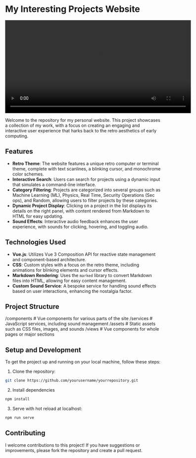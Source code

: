 # My Interesting Projects Website

<video width="600" controls>
  <source src="video.mp4" type="video/mp4">
  Your browser does not support the video tag.
</video>


Welcome to the repository for my personal website. This project showcases a collection of my work, with a focus on creating an engaging and interactive user experience that harks back to the retro aesthetics of early computing.

## Features

- **Retro Theme**: The website features a unique retro computer or terminal theme, complete with text scanlines, a blinking cursor, and monochrome color schemes.
- **Interactive Search**: Users can search for projects using a dynamic input that simulates a command-line interface.
- **Category Filtering**: Projects are categorized into several groups such as Machine Learning (ML), Physics, Real Time, Security Operations (Sec ops), and Random, allowing users to filter projects by these categories.
- **Dynamic Project Display**: Clicking on a project in the list displays its details on the right panel, with content rendered from Markdown to HTML for easy updating.
- **Sound Effects**: Interactive audio feedback enhances the user experience, with sounds for clicking, hovering, and toggling audio.

## Technologies Used

- **Vue.js**: Utilizes Vue 3 Composition API for reactive state management and component-based architecture.
- **CSS**: Custom styles with a focus on the retro theme, including animations for blinking elements and cursor effects.
- **Markdown Rendering**: Uses the `marked` library to convert Markdown files into HTML, allowing for easy content management.
- **Custom Sound Service**: A bespoke service for handling sound effects based on user interactions, enhancing the nostalgia factor.

## Project Structure

/components # Vue components for various parts of the site
/services # JavaScript services, including sound management
/assets # Static assets such as CSS files, images, and sounds
/views # Vue components for whole pages or major sections


## Setup and Development

To get the project up and running on your local machine, follow these steps:

1. Clone the repository:

```bash
git clone https://github.com/yourusername/yourrepository.git
```

2. Install dependencies

```bash
npm install
```

3. Serve with hot reload at localhost:

```bash
npm run serve
```

## Contributing

I welcome contributions to this project! If you have suggestions or improvements, please fork the repository and create a pull request.
